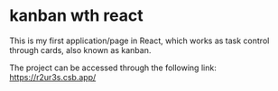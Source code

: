 # kanban wth react


This is my first application/page in React, which works as task control through cards, also known as kanban.

The project can be accessed through the following link: https://r2ur3s.csb.app/
